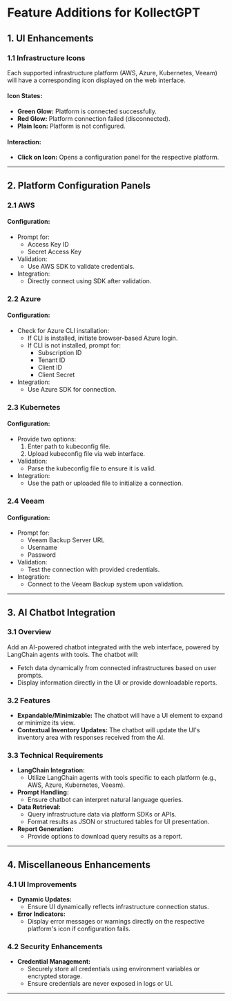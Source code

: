 # Feature Additions for KollectGPT

## 1. UI Enhancements

### 1.1 Infrastructure Icons
Each supported infrastructure platform (AWS, Azure, Kubernetes, Veeam) will have a corresponding icon displayed on the web interface.

#### Icon States:
- **Green Glow:** Platform is connected successfully.
- **Red Glow:** Platform connection failed (disconnected).
- **Plain Icon:** Platform is not configured.

#### Interaction:
- **Click on Icon:** Opens a configuration panel for the respective platform.

---

## 2. Platform Configuration Panels

### 2.1 AWS
#### Configuration:
- Prompt for:
  - Access Key ID
  - Secret Access Key
- Validation:
  - Use AWS SDK to validate credentials.
- Integration:
  - Directly connect using SDK after validation.

### 2.2 Azure
#### Configuration:
- Check for Azure CLI installation:
  - If CLI is installed, initiate browser-based Azure login.
  - If CLI is not installed, prompt for:
    - Subscription ID
    - Tenant ID
    - Client ID
    - Client Secret
- Integration:
  - Use Azure SDK for connection.

### 2.3 Kubernetes
#### Configuration:
- Provide two options:
  1. Enter path to kubeconfig file.
  2. Upload kubeconfig file via web interface.
- Validation:
  - Parse the kubeconfig file to ensure it is valid.
- Integration:
  - Use the path or uploaded file to initialize a connection.

### 2.4 Veeam
#### Configuration:
- Prompt for:
  - Veeam Backup Server URL
  - Username
  - Password
- Validation:
  - Test the connection with provided credentials.
- Integration:
  - Connect to the Veeam Backup system upon validation.

---

## 3. AI Chatbot Integration

### 3.1 Overview
Add an AI-powered chatbot integrated with the web interface, powered by LangChain agents with tools. The chatbot will:
- Fetch data dynamically from connected infrastructures based on user prompts.
- Display information directly in the UI or provide downloadable reports.

### 3.2 Features
- **Expandable/Minimizable:** The chatbot will have a UI element to expand or minimize its view.
- **Contextual Inventory Updates:** The chatbot will update the UI's inventory area with responses received from the AI.

### 3.3 Technical Requirements
- **LangChain Integration:**
  - Utilize LangChain agents with tools specific to each platform (e.g., AWS, Azure, Kubernetes, Veeam).
- **Prompt Handling:**
  - Ensure chatbot can interpret natural language queries.
- **Data Retrieval:**
  - Query infrastructure data via platform SDKs or APIs.
  - Format results as JSON or structured tables for UI presentation.
- **Report Generation:**
  - Provide options to download query results as a report.

---

## 4. Miscellaneous Enhancements

### 4.1 UI Improvements
- **Dynamic Updates:**
  - Ensure UI dynamically reflects infrastructure connection status.
- **Error Indicators:**
  - Display error messages or warnings directly on the respective platform's icon if configuration fails.

### 4.2 Security Enhancements
- **Credential Management:**
  - Securely store all credentials using environment variables or encrypted storage.
  - Ensure credentials are never exposed in logs or UI.

---

